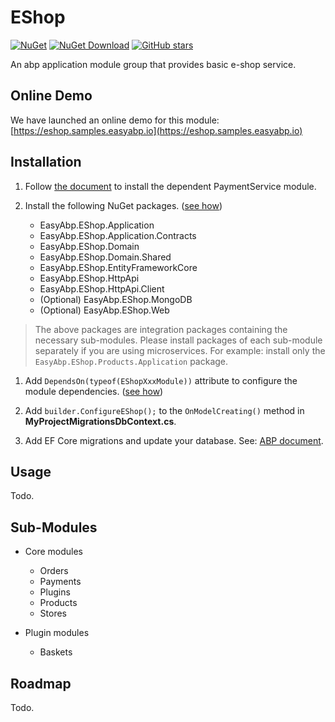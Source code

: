 # EShop

[![NuGet](https://img.shields.io/nuget/v/EasyAbp.EShop.Domain.Shared.svg?style=flat-square)](https://www.nuget.org/packages/EasyAbp.EShop.Domain.Shared)
[![NuGet Download](https://img.shields.io/nuget/dt/EasyAbp.EShop.Domain.Shared.svg?style=flat-square)](https://www.nuget.org/packages/EasyAbp.EShop.Domain.Shared)
[![GitHub stars](https://img.shields.io/github/stars/EasyAbp/EShop?style=social)](https://www.github.com/EasyAbp/EShop)

An abp application module group that provides basic e-shop service.

## Online Demo

We have launched an online demo for this module: [https://eshop.samples.easyabp.io](https://eshop.samples.easyabp.io)

## Installation

1. Follow [the document](https://github.com/EasyAbp/PaymentService#installation) to install the dependent PaymentService module.

1. Install the following NuGet packages. ([see how](https://github.com/EasyAbp/EasyAbpGuide/blob/master/How-To.md#add-nuget-packages))

    * EasyAbp.EShop.Application
    * EasyAbp.EShop.Application.Contracts
    * EasyAbp.EShop.Domain
    * EasyAbp.EShop.Domain.Shared
    * EasyAbp.EShop.EntityFrameworkCore
    * EasyAbp.EShop.HttpApi
    * EasyAbp.EShop.HttpApi.Client
    * (Optional) EasyAbp.EShop.MongoDB
    * (Optional) EasyAbp.EShop.Web

  > The above packages are integration packages containing the necessary sub-modules.
  > Please install packages of each sub-module separately if you are using microservices.
  > For example: install only the `EasyAbp.EShop.Products.Application` package.

1. Add `DependsOn(typeof(EShopXxxModule))` attribute to configure the module dependencies. ([see how](https://github.com/EasyAbp/EasyAbpGuide/blob/master/How-To.md#add-module-dependencies))

1. Add `builder.ConfigureEShop();` to the `OnModelCreating()` method in **MyProjectMigrationsDbContext.cs**.

1. Add EF Core migrations and update your database. See: [ABP document](https://docs.abp.io/en/abp/latest/Tutorials/Part-1?UI=MVC#add-new-migration-update-the-database).

## Usage

Todo.

## Sub-Modules

* Core modules
  * Orders
  * Payments
  * Plugins
  * Products
  * Stores

* Plugin modules
  * Baskets

## Roadmap

Todo.